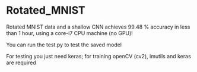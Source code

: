 # Rotated_MNIST
Rotated MNIST data and a shallow CNN achieves 99.48 % accuracy in less than 1 hour, using a core-i7 CPU machine (no GPU)!

You can run the test.py to test the saved model

For testing you just need keras; for training openCV (cv2), imutils and keras are required
